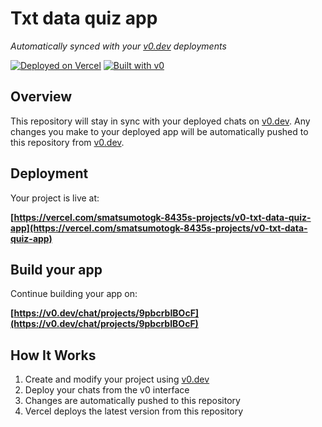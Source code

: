 # Txt data quiz app

*Automatically synced with your [v0.dev](https://v0.dev) deployments*

[![Deployed on Vercel](https://img.shields.io/badge/Deployed%20on-Vercel-black?style=for-the-badge&logo=vercel)](https://vercel.com/smatsumotogk-8435s-projects/v0-txt-data-quiz-app)
[![Built with v0](https://img.shields.io/badge/Built%20with-v0.dev-black?style=for-the-badge)](https://v0.dev/chat/projects/9pbcrbIBOcF)

## Overview

This repository will stay in sync with your deployed chats on [v0.dev](https://v0.dev).
Any changes you make to your deployed app will be automatically pushed to this repository from [v0.dev](https://v0.dev).

## Deployment

Your project is live at:

**[https://vercel.com/smatsumotogk-8435s-projects/v0-txt-data-quiz-app](https://vercel.com/smatsumotogk-8435s-projects/v0-txt-data-quiz-app)**

## Build your app

Continue building your app on:

**[https://v0.dev/chat/projects/9pbcrbIBOcF](https://v0.dev/chat/projects/9pbcrbIBOcF)**

## How It Works

1. Create and modify your project using [v0.dev](https://v0.dev)
2. Deploy your chats from the v0 interface
3. Changes are automatically pushed to this repository
4. Vercel deploys the latest version from this repository